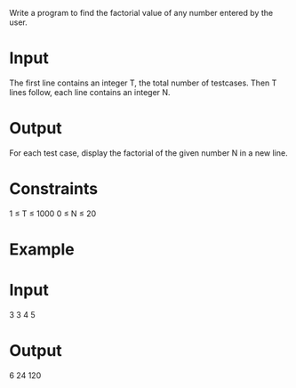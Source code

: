 Write a program to find the factorial value of any number entered by the user.

# Input
The first line contains an integer T, the total number of testcases. Then T lines follow, each line contains an integer N.

# Output
For each test case, display the factorial of the given number N in a new line.

# Constraints
1 ≤ T ≤ 1000
0 ≤ N ≤ 20

# Example

# Input
3 
3 
4
5

# Output
6
24
120
